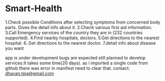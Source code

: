 # Smart-Health
1.Check possible Conditions after selecting symptoms from concerned body parts. Gives the detail info about it.
2.Check various first aid information. 
3.Call Emergency services of the country they are in (232 countries supported).
4.Find nearby hospitals, doctors.
5.Get directions to the nearest hospital. 
6..Get directions to the nearest doctor.
7.detail info about disease you want

app is under development bugs are expected
still planned to develop services.It takes some time(20 days).
as i imported a single code from github there was error in manifest need to clear that.
contact: dhavan.teja@gmail.com
